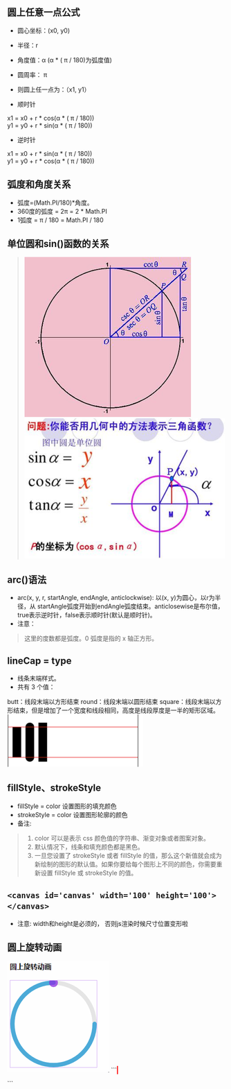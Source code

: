 ## 圆上任意一点公式

* 圆心坐标：(x0, y0)
* 半径：r
* 角度值：α (α * ( π / 180)为弧度值)
* 圆周率： π
* 则圆上任一点为：（x1, y1）

* 顺时针
> 
x1 = x0 + r * cos(α * ( π / 180))  
y1 = y0 + r * sin(α * ( π / 180)) 

* 逆时针
> 
x1 = x0 + r * sin(α * ( π / 180))  
y1 = y0 + r * cos(α * ( π / 180))

## 弧度和角度关系
* 弧度=(Math.PI/180)*角度。
* 360度的弧度 = 2π = 2 * Math.PI
* 1弧度 = π / 180 = Math.PI / 180

## 单位圆和sin()函数的关系
> <img src='img/sin2-1.png' />
> <img src='img/sin2.png' />
> 
## arc()语法
* arc(x, y, r, startAngle, endAngle, anticlockwise): 以(x, y)为圆心，以r为半径，从 startAngle弧度开始到endAngle弧度结束。anticlosewise是布尔值，true表示逆时针，false表示顺时针(默认是顺时针)。
* 注意：
> 这里的度数都是弧度。0 弧度是指的 x 轴正方形。

## lineCap = type
* 线条末端样式。
* 共有 3 个值：
> 
butt：线段末端以方形结束
round：线段末端以圆形结束
square：线段末端以方形结束，但是增加了一个宽度和线段相同，高度是线段厚度是一半的矩形区域。
<img src='img/lineCap.png' />

## fillStyle、strokeStyle
* fillStyle = color 设置图形的填充颜色
* strokeStyle = color 设置图形轮廓的颜色
* 备注:
>1. color 可以是表示 css 颜色值的字符串、渐变对象或者图案对象。
>2. 默认情况下，线条和填充颜色都是黑色。
>3. 一旦您设置了 strokeStyle 或者 fillStyle 的值，那么这个新值就会成为新绘制的图形的默认值。如果你要给每个图形上不同的颜色，你需要重新设置 fillStyle 或 strokeStyle 的值。

## `<canvas id='canvas' width='100' height='100'></canvas>`
* 注意: width和height是必须的， 否则js渲染时候尺寸位置变形啦

## 圆上旋转动画
<img src='img/circle1.gif' />
```
<html !DOCTYPE>
<html>
<body>
<!-- 注意: width和height是必须的， 否则js渲染时候尺寸位置变形啦 -->
<canvas id='canvasCircleRorate' width="200" height="200" class="canvas"></canvas>
<script type='text/javascript'>
window.onload=function(){
	// 全局常量定义
	const canvas = document.getElementById('canvasCircleRorate')
	const ctx = canvas.getContext('2d')
	const canvasW = canvas.width // 必须canvas定义属性width
	const canvasH = canvas.height // 必须canvas定义属性height
	const onceAngle =  Math.PI / 180 // 1度的圆周值 // 1圆周 = 2π 
	const centerX = canvasW / 2 // 中心点x
	const centerY = canvasH / 2 // 中心点y
	const r = canvasW / 2 // 半径
	const circleW = 10 // 圆周宽度
	/*
     * 圆圈背景
     */

	let circleBG = function(){
	    let r1 = r - circleW / 2 // 半径 (减去圆周宽度的一半)
	    let startAngle = 0   // 开始圆周值
	    let endAngle = onceAngle * 360       // 结束圆周值
	    ctx.beginPath()
	    ctx.arc(centerX, centerY, r1, startAngle, endAngle, false)  // anticlockwise（是否逆时针） => 默认false
	    ctx.strokeStyle = 'rgba(0,0,0,0.1)'
	    ctx.lineWidth = circleW
	    ctx.stroke()
	}
	/*
     * 圆圈上旋转动画
     */
	let circleAni = function () {
		let r1 = r - circleW / 2 // 半径 (减去圆周宽度的一半)
		let startAngle = 0 // 开始圆周值
		let maxAngle = 270  // 旋转到最大度数
		let addUpAngle = 0 // 累加角度值
		let circleIntrvalNum = 0 // 计算setInterval执行了多少次
		let circleIntrval = setInterval(() => {
		  ctx.save()   // 为了之后的绘制还原
		  ctx.clearRect(0, 0, canvasW, canvasH) // 清除所有内容 不清楚的话会有很多圆圈叠加导致圆圈有锯齿
		  let endAngle = (addUpAngle += 1) * onceAngle // 结束圆周值
		  ctx.beginPath()
		  ctx.arc(centerX, centerY, r1, startAngle, endAngle, false) // anticlockwise（是否逆时针） => 默认false
		  ctx.lineWidth = circleW // 作用域于整setInterval函数内
		  ctx.lineCap = 'round'
		  ctx.strokeStyle = '#54bef1'
		  ctx.stroke()
		  ctx.restore() // 还原所有内容
		  // 动画背景  // 缺点会和setInterval执行很多次
		  circleBG()
		  // 圆上任意一点动画
		  circleDotAni(addUpAngle)
		  circleIntrvalNum += 1
		  // 度数上限
		  if (addUpAngle >= maxAngle) {
		    clearInterval(circleIntrval)
		  }
		}, 20)
	}
	// 执行圆圈动画
  	circleAni()

	/*
     * 圆上点旋转动画
     */
	let circleDotAni = (addUpAngle = 0) => {
		/***
		 * @author 小白
		 * @params 圆上任意一点公式:
		 * @params 圆心坐标：(x0, y0)
		 * @params 半径：r
		 * @params 角度值：α (α * ( π / 180)为弧度值)
		 * @params 圆周率： π
		 * @params 则圆上任一点为：（x1, y1）
		 * @params 则圆上任一点为：（x1, y1）
		 * @params 顺时针:
		 * @params x1 = x0 + r * cos(α * ( π / 180))  
		 * @params y1 = y0 + r * sin(α * ( π / 180))  
		 * @params 逆时针:
		 * @params x1 = x0 + r * sin(α * ( π / 180))  
		 * @params y1 = y0 + r * cos(α * ( π / 180))
		 */
		
		 // 顺时针
		 ctx.beginPath() // 记得重新开始绘制路径
		 let r1 = r - circleW / 2 // 半径 (减去圆周宽度的一半)
		 let r2 = 10
		//  let addUpAngle = 0 // 累加角度值
		 let x1 = centerX + r1 * Math.cos(addUpAngle * onceAngle)
		 let y1 = centerY + r1 * Math.sin(addUpAngle * onceAngle)
		 ctx.arc(x1, y1, r2, 0, 2 * Math.PI, false) // anticlockwise是否逆时针 => false
		 ctx.lineWidth = 1
		 ctx.stroke()
		 ctx.fillStyle = '#892be2BF'
		 ctx.fill()
	}
	// circleDotAni(addUpAngle = 90)
}
</script>
<style type="text/css">
.canvas{
  border:solid 1px #f00;
}
</style>
</body>
</html>
```